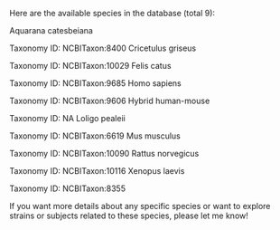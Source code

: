 Here are the available species in the database (total 9):

Aquarana catesbeiana

Taxonomy ID: NCBITaxon:8400
Cricetulus griseus

Taxonomy ID: NCBITaxon:10029
Felis catus

Taxonomy ID: NCBITaxon:9685
Homo sapiens

Taxonomy ID: NCBITaxon:9606
Hybrid human-mouse

Taxonomy ID: NA
Loligo pealeii

Taxonomy ID: NCBITaxon:6619
Mus musculus

Taxonomy ID: NCBITaxon:10090
Rattus norvegicus

Taxonomy ID: NCBITaxon:10116
Xenopus laevis

Taxonomy ID: NCBITaxon:8355

If you want more details about any specific species or want to explore strains or subjects related to these species, please let me know!
